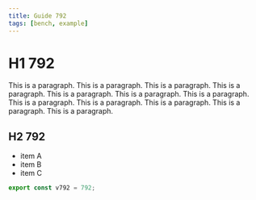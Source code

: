 ```yaml
---
title: Guide 792
tags: [bench, example]
---
```


# H1 792

This is a paragraph. This is a paragraph. This is a paragraph. This is a paragraph. This is a paragraph. This is a paragraph. This is a paragraph. This is a paragraph. This is a paragraph. This is a paragraph. This is a paragraph. This is a paragraph. 

## H2 792

- item A
- item B
- item C

```ts
export const v792 = 792;
```